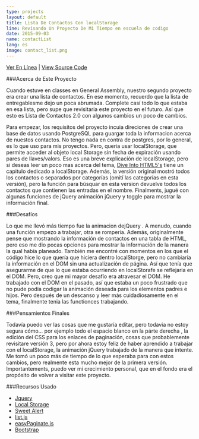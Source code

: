 ```yaml
---
type: projects
layout: default
title: Lista De Contactos Con localStorage
line: Revisando Un Proyecto De Mi Tiempo en escuela de codigo
date: 2015-09-03 
name: contactList
lang: es
image: contact_list.png
---
```


<html><a href="http://contactlist12.herokuapp.com/" class="project_link" target="_blank">Ver En Línea</a></html>
|
<html><a href="https://github.com/IvetteAddington/Contact-List" class="project_link" target="_blank">View Source Code</a></html>

###Acerca de Este Proyecto

Cuando estuve en classes en General Assembly, nuestro segundo proyecto era crear una lista de contactos. En ese momento, recuerdo que la lista de entregablesme dejo un poca abrumada. Complete casí todo lo que estaba en esa lista, pero supe que revisitaria este proyecto en el futuro. Así que esto es Lista de Contactos 2.0 con algunos cambios un poco de cambios.

Para empezar, los requisitos del proyecto incuia direciones de crear una base de datos usando PostgreSQL para guargar toda la informacion acerca de nuestos contactos. No tengo nada en contra de postgres, por lo general, es lo que uso para mis proyectos. Pero, queria usar localStorage, que permite acceder al objeto local Storage sin fecha de expiración usando pares de llaves/valors. Eso es una breve explicación de localStorage, pero si deseas leer un poco mas acerca del tema, <html><a href="http://diveintohtml5.info/storage.html" target ="_blank">Dive Into HTML5's</a></html> tiene un capitulo dedicado a localStorage. Además, la versión original mostró todos los contactos o separados por categorías (omití las categorías en esta versión), pero la función para búsquar en esta version devuelve todos los contactos que contienen las entradas en el nombre. Finalments, jugué con algunas funciones de jQuery animación jQuery y toggle para mostrar la información final.

###Desafíos

Lo que me llevó más tiempo fue la animacion dejQuery . A menudo, cuando una función empezo a trabajar, otra se rompería. Además, originalmente pense que mostrando la información de contactos en una tabla de HTML, pero eso me dio pocas opciones  para mostrar la información de la manera la qual había planeado. También me encontré con momentos en los que el código hice lo que quería que hiciera dentro localStorge, pero no cambiaría la información en el DOM sin ​​una actualización de página. Así que tenía que asegurarme de que lo que estaba ocurriendo en localStorafe se reflejaria en el DOM. Pero, creo que mi mayor desafío era atravesar el DOM. He trabajado con el DOM en el pasado, así que estaba un poco frustrado que no pude podia codigar la animación deseada para los elementos padres e hijos. Pero después de un descanso y leer más cuidadiosamente en el tema, finalmente tenia las functionces trabajando. 

###Pensamientos Finales

Todavía puedo ver las cosas que me gustaría editar, pero todavia no estoy segura cómo... por ejemplo todo el espacio blanco en la párte derecha , la edición del CSS para los enlaces de paginación, cosas que probablemente revisitare  versión 3, pero por ahora estoy feliz de haber aprendido a trabajar con el localStorage, la animación jQuery trabajado de la manera que intente. Me tomó un poco más de tiempo de lo que esperaba para con estos cambios, pero realmente esta mucho mejor de la primera versión. Importantements, puedo ver mi crecimiento personal, que en el fondo era el propósito de volver a visitar este proyecto.

###Recursos Usado
<html>
  <ul>
    <li><a href="http://jquery.com/" target="_blank">Jquery</a></li>
    <li><a href="https://developer.mozilla.org/en-US/docs/Web/API/Window/localStorage" target="_blank">Local Storage</a></li>
    <li><a href="http://t4t5.github.io/sweetalert/" target="_blank">Sweet Alert</a></li>
    <li><a href="http://www.listjs.com/" target="_blank">list.js</a></li>
    <li><a href="http://st3ph.github.io/jquery.easyPaginate/" target="_blank">easyPaginate.js</a></li>
    <li><a href="http://getbootstrap.com/" target="_blank">Bootstrap</a></li>
  </ul>
</html>
